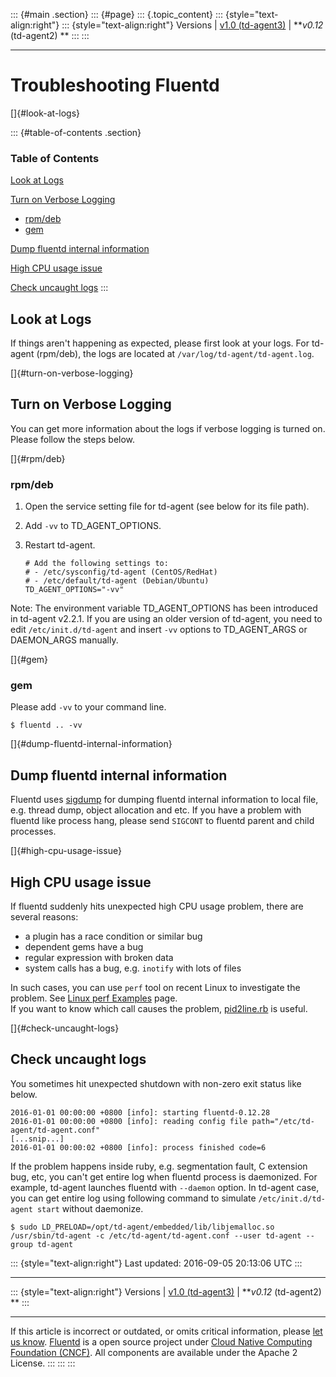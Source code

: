 ::: {#main .section}
::: {#page}
::: {.topic_content}
::: {style="text-align:right"}
::: {style="text-align:right"}
Versions \| [v1.0 (td-agent3)](/v1.0/articles/trouble-shooting) \|
***v0.12* (td-agent2) **
:::
:::

------------------------------------------------------------------------

Troubleshooting Fluentd
=======================

[]{#look-at-logs}

::: {#table-of-contents .section}
### Table of Contents

[Look at Logs](#look-at-logs)

[Turn on Verbose Logging](#turn-on-verbose-logging)

-   [rpm/deb](#rpm/deb)
-   [gem](#gem)

[Dump fluentd internal information](#dump-fluentd-internal-information)

[High CPU usage issue](#high-cpu-usage-issue)

[Check uncaught logs](#check-uncaught-logs)
:::

Look at Logs
------------

If things aren't happening as expected, please first look at your logs.
For td-agent (rpm/deb), the logs are located at
`/var/log/td-agent/td-agent.log`.

[]{#turn-on-verbose-logging}

Turn on Verbose Logging
-----------------------

You can get more information about the logs if verbose logging is turned
on. Please follow the steps below.

[]{#rpm/deb}

### rpm/deb

1.  Open the service setting file for td-agent (see below for its file
    path).
2.  Add `-vv` to TD\_AGENT\_OPTIONS.
3.  Restart td-agent.

    ``` {.CodeRay}
    # Add the following settings to:
    # - /etc/sysconfig/td-agent (CentOS/RedHat)
    # - /etc/default/td-agent (Debian/Ubuntu)
    TD_AGENT_OPTIONS="-vv"
    ```

Note: The environment variable TD\_AGENT\_OPTIONS has been introduced in
td-agent v2.2.1. If you are using an older version of td-agent, you need
to edit `/etc/init.d/td-agent` and insert `-vv` options to
TD\_AGENT\_ARGS or DAEMON\_ARGS manually.

[]{#gem}

### gem

Please add `-vv` to your command line.

``` {.CodeRay}
$ fluentd .. -vv
```

[]{#dump-fluentd-internal-information}

Dump fluentd internal information
---------------------------------

Fluentd uses [sigdump](https://github.com/frsyuki/sigdump) for dumping
fluentd internal information to local file, e.g. thread dump, object
allocation and etc. If you have a problem with fluentd like process
hang, please send `SIGCONT` to fluentd parent and child processes.

[]{#high-cpu-usage-issue}

High CPU usage issue
--------------------

If fluentd suddenly hits unexpected high CPU usage problem, there are
several reasons:

-   a plugin has a race condition or similar bug
-   dependent gems have a bug
-   regular expression with broken data
-   system calls has a bug, e.g. `inotify` with lots of files

In such cases, you can use `perf` tool on recent Linux to investigate
the problem. See [Linux perf
Examples](http://www.brendangregg.com/perf.html) page.\
If you want to know which call causes the problem,
[pid2line.rb](https://gist.github.com/nurse/0619b6af90df140508c2) is
useful.

[]{#check-uncaught-logs}

Check uncaught logs
-------------------

You sometimes hit unexpected shutdown with non-zero exit status like
below.

``` {.CodeRay}
2016-01-01 00:00:00 +0800 [info]: starting fluentd-0.12.28
2016-01-01 00:00:00 +0800 [info]: reading config file path="/etc/td-agent/td-agent.conf"
[...snip...]
2016-01-01 00:00:02 +0800 [info]: process finished code=6
```

If the problem happens inside ruby, e.g. segmentation fault, C extension
bug, etc, you can't get entire log when fluentd process is daemonized.
For example, td-agent launches fluentd with `--daemon` option. In
td-agent case, you can get entire log using following command to
simulate `/etc/init.d/td-agent start` without daemonize.

``` {.CodeRay}
$ sudo LD_PRELOAD=/opt/td-agent/embedded/lib/libjemalloc.so /usr/sbin/td-agent -c /etc/td-agent/td-agent.conf --user td-agent --group td-agent
```

::: {style="text-align:right"}
Last updated: 2016-09-05 20:13:06 UTC
:::

------------------------------------------------------------------------

::: {style="text-align:right"}
Versions \| [v1.0 (td-agent3)](/v1.0/articles/trouble-shooting) \|
***v0.12* (td-agent2) **
:::

------------------------------------------------------------------------

If this article is incorrect or outdated, or omits critical information,
please [let us
know](https://github.com/fluent/fluentd-docs/issues?state=open).
[Fluentd](http://www.fluentd.org/) is a open source project under [Cloud
Native Computing Foundation (CNCF)](https://cncf.io/). All components
are available under the Apache 2 License.
:::
:::
:::
